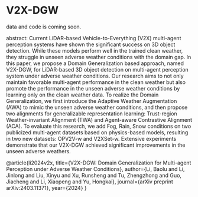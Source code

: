 # V2X-DGW

data and code is coming soon.

abstract:
Current LiDAR-based Vehicle-to-Everything (V2X) multi-agent  perception systems have shown the significant success on 3D object detection. While these models perform well in the trained clean weather, they struggle in unseen adverse weather conditions with the domain gap. In this paper,  we propose a Domain Generalization based approach, named V2X-DGW, for LiDAR-based 3D object detection on multi-agent perception system under adverse weather conditions. Our research aims to not only maintain favorable multi-agent performance in the clean weather but also promote the performance in the unseen adverse weather conditions by learning only on the clean weather data. To realize the Domain Generalization, we first introduce the Adaptive Weather Augmentation (AWA) to mimic the unseen adverse weather conditions, and then propose two alignments for generalizable representation learning: Trust-region Weather-invariant Alignment (TWA) and Agent-aware Contrastive  Alignment (ACA). To evaluate this research, we add Fog, Rain, Snow conditions on two publicized multi-agent datasets based on physics-based models, resulting in two new datasets: OPV2V-w and V2XSet-w. Extensive experiments demonstrate that our V2X-DGW achieved significant improvements in the unseen adverse weathers.



@article{li2024v2x,
  title={V2X-DGW: Domain Generalization for Multi-agent Perception under Adverse Weather Conditions},
  author={Li, Baolu and Li, Jinlong and Liu, Xinyu and Xu, Runsheng and Tu, Zhengzhong and Guo, Jiacheng and Li, Xiaopeng and Yu, Hongkai},
  journal={arXiv preprint arXiv:2403.11371},
  year={2024}
}

